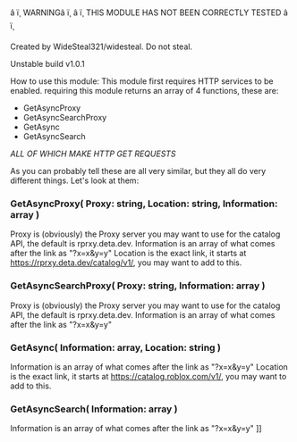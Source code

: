 â ï¸ WARNINGâ ï¸
â ï¸ THIS MODULE HAS NOT BEEN CORRECTLY TESTED â ï¸

Created by WideSteal321/widesteal. Do not steal.

Unstable build v1.0.1

How to use this module:
This module first requires HTTP services to be enabled.
requiring this module returns an array of 4 functions, these are:
- GetAsyncProxy
- GetAsyncSearchProxy
- GetAsync
- GetAsyncSearch

*ALL OF WHICH MAKE HTTP GET REQUESTS*

As you can probably tell these are all very similar, but they all
do very different things. Let's look at them:

### GetAsyncProxy( Proxy: string, Location: string, Information: array )
Proxy is (obviously) the Proxy server you may want to use for 
the catalog API, the default is rprxy.deta.dev.
Information is an array of what comes after the link as "?x=x&y=y"
Location is the exact link, it starts at https://rprxy.deta.dev/catalog/v1/,
you may want to add to this.

### GetAsyncSearchProxy( Proxy: string, Information: array )
Proxy is (obviously) the Proxy server you may want to use for 
the catalog API, the default is rprxy.deta.dev.
Information is an array of what comes after the link as "?x=x&y=y"

### GetAsync( Information: array, Location: string )
Information is an array of what comes after the link as "?x=x&y=y"
Location is the exact link, it starts at https://catalog.roblox.com/v1/,
you may want to add to this.

### GetAsyncSearch( Information: array )
Information is an array of what comes after the link as "?x=x&y=y"
]]
